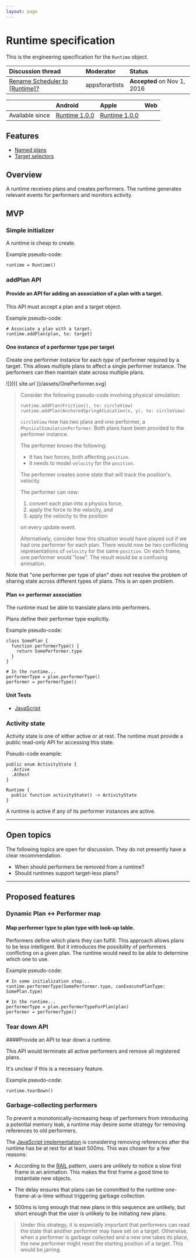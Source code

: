 ```yaml
---
layout: page
---
```


# Runtime specification

This is the engineering specification for the `Runtime` object.

| Discussion thread | Moderator | Status |
|:------------------|:-------|:-------|
| [Rename Scheduler to [Runtime]?](https://groups.google.com/forum/#!topic/material-motion/FNULoSyqEOo) | appsforartists | **Accepted** on Nov 1, 2016 |

|     | Android | Apple | Web |
|:----|:--------|:------|:----|
| Available since | [Runtime 1.0.0](https://github.com/material-motion/material-motion-runtime-android/releases) | [Runtime 1.0.0](https://github.com/material-motion/material-motion-runtime-objc/releases/tag/v1.0.0) | &nbsp; |

## Features

- [Named plans](named-plans.md)
- [Target selectors](target-selectors.md)

## Overview

A runtime receives plans and creates performers. The runtime generates relevant events for performers and monitors activity.

## MVP

### Simple initializer

A runtime is cheap to create.

Example pseudo-code:

    runtime = Runtime()

### addPlan API

#### Provide an API for adding an association of a plan with a target.

This API must accept a plan and a target object.

Example pseudo-code:

    # Associate a plan with a target.
    runtime.addPlan(plan, to: target)

#### One instance of a performer type per target

Create one performer instance for each *type* of performer required by a target. This allows multiple plans to affect a single performer instance. The performers can then maintain state across multiple plans.

![]({{ site.url }}/assets/OnePerformer.svg)

> Consider the following pseudo-code involving physical simulation:
> 
>     runtime.addPlan(Friction(), to: circleView)
>     runtime.addPlan(AnchoredSpringAtLocation(x, y), to: circleView)
> 
> `circleView` now has two plans and one performer, a `PhysicalSimulationPerformer`. Both plans have been provided to the performer instance.
> 
> The performer knows the following:
> 
> - It has two forces, both affecting `position`.
> - It needs to model `velocity` for the `position`.
> 
> The performer creates some state that will track the position's velocity.
> 
> The performer can now:
> 
> 1. convert each plan into a physics force,
> 2. apply the force to the velocity, and
> 3. apply the velocity to the position
>
> on every update event.
> 
> Alternatively, consider how this situation would have played out if we had one performer for each plan. There would now be two conflicting representations of `velocity` for the same `position`. On each frame, one performer would "lose". The result would be a confusing animation.

Note that "one performer per type of plan" does not resolve the problem of sharing state across different types of plans. This is an open problem.

#### Plan ↔ performer association

The runtime must be able to translate plans into performers.

Plans define their performer type explicitly.

Example pseudo-code:
  
    class SomePlan {
      function performerType() {
        return SomePerformer.type
      }
    }
    
    # In the runtime...
    performerType = plan.performerType()
    performer = performerType()

#### Unit Tests

- [JavaScript](https://github.com/material-motion/material-motion-experiments-js/blob/develop/packages/runtime/src/__tests__/Runtime-addPlan.test.ts)

### Activity state

Activity state is one of either active or at rest. The runtime must provide a public read-only API for accessing this state.

Pseudo-code example:

    public enum ActivityState {
      .Active
      .AtRest
    }
    
    Runtime {
      public function activityState() -> ActivityState
    }

A runtime is active if any of its performer instances are active.

---

## Open topics

The following topics are open for discussion. They do not presently have a clear recommendation.

- When should performers be removed from a runtime?
- Should runtimes support target-less plans?

---

## Proposed features

### Dynamic Plan ↔ Performer map

#### Map performer type to plan type with look-up table.

Performers define which plans they can fulfill. This approach allows plans to be less intelligent. But it introduces the possibility of performers conflicting on a given plan. The runtime would need to be able to determine which one to use.

Example pseudo-code:
  
    # In some initialization step...
    runtime.performerType(SomePerformer.type, canExecutePlanType: SomePlan.type)
    
    # In the runtime...
    performerType = plan.performerTypeForPlan(plan)
    performer = performerType()


### Tear down API

####Provide an API to tear down a runtime.

This API would terminate all active performers and remove all registered plans.

It's unclear if this is a necessary feature.

Example pseudo-code:

    runtime.tearDown()

### Garbage-collecting performers

To prevent a monotonically-increasing heap of performers from introducing a potential memory leak, a runtime may desire some strategy for removing references to old performers.

The [JavaScript implementation](https://github.com/material-motion/material-motion-experiments-js/) is considering removing references after the runtime has be at rest for at least 500ms.  This was chosen for a few reasons:

- According to the [RAIL](https://developers.google.com/web/tools/chrome-devtools/profile/evaluate-performance/rail?hl=en) pattern, users are unlikely to notice a slow first frame in an animation.  This makes the first frame a good time to instantiate new objects.

- The delay ensures that plans can be committed to the runtime one-frame-at-a-time without triggering garbage collection.

- 500ms is long enough that new plans in this sequence are unlikely, but short enough that the user is unlikely to be initiating new plans.

> Under this strategy, it is especially important that performers can read the state that another performer may have set on a target.  Otherwise, when a performer is garbage collected and a new one takes its place, the new performer might reset the starting position of a target.  This would be jarring.

